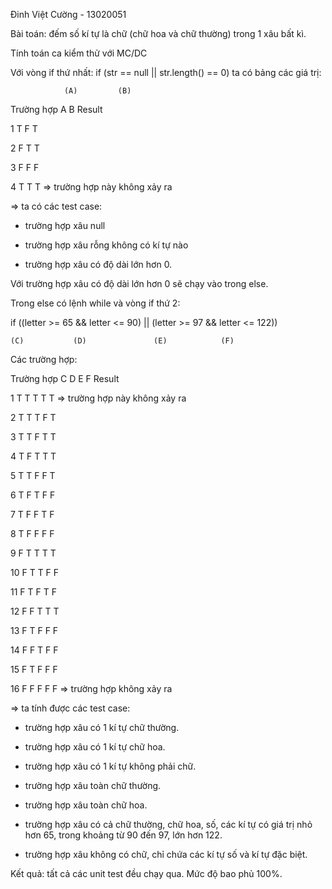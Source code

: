 Đinh Việt Cường - 13020051

Bài toán: đếm số kí tự là chữ (chữ hoa và chữ thường) trong 1 xâu bất kì.

Tính toán ca kiểm thử với MC/DC

Với vòng if thứ nhất: if (str == null || str.length() == 0) ta có bảng các giá trị:

				(A)	        (B)

Trường hợp	A	B	Result

1	        T	F	T

2        	F	T	T

3        	F	F	F

4        	T	T	T => trường hợp này không xảy ra

=> ta có các test case:

+ trường hợp xâu null

+ trường hợp xâu rỗng không có kí tự nào

+ trường hợp xâu có độ dài lớn hơn 0.

Với trường hợp xâu có độ dài lớn hơn 0 sẽ chạy vào trong else.

Trong else có lệnh while và vòng if thứ 2: 

if ((letter >= 65 && letter <= 90) || (letter >= 97 && letter <= 122))

	(C)	          (D)               (E)	           (F)

Các trường hợp:

Trường hợp	C	D	E	F	Result

1	        T	T	T	T	T	=> trường hợp này không xảy ra

2	        T	T	T	F	T

3	        T	T	F	T	T

4	        T	F	T	T	T

5		T	T	F	F	T

6		T	F	T	F	F

7		T	F	F	T	F	

8	        T	F	F	F	F	

9		F	T	T	T	T

10	      	F	T	T	F	F

11	      	F	T	F	T	F

12	      	F	F	T	T	T

13	       	F	T	F	F	F

14		F	F	T	F	F

15		F	T	F	F	F

16		F	F	F	F	F => trường hợp không xảy ra

=> ta tính được các test case:

+ trường hợp xâu có 1 kí tự chữ thường.

+ trường hợp xâu có 1 kí tự chữ hoa.

+ trường hợp xâu có 1 kí tự không phải chữ.

+ trường hợp xâu toàn chữ thường.

+ trường hợp xâu toàn chữ hoa.

+ trường hợp xâu có cả chữ thường, chữ hoa, số, các kí tự có giá trị nhỏ hơn 65, trong khoảng từ 90 đến 97, lớn hơn 122.

+ trường hợp xâu không có chữ, chỉ chứa các kí tự số và kí tự đặc biệt.


Kết quả: tất cả các unit test đều chạy qua. Mức độ bao phủ 100%.
